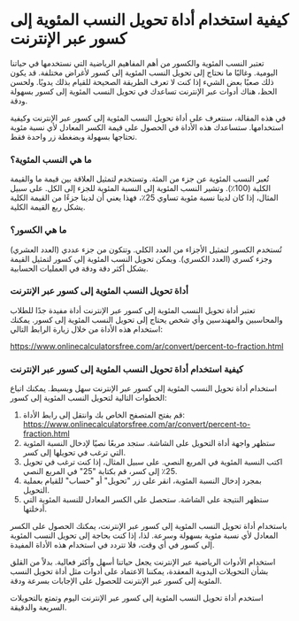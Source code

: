 كيفية استخدام أداة تحويل النسب المئوية إلى كسور عبر الإنترنت
============================================================

تعتبر النسب المئوية والكسور من أهم المفاهيم الرياضية التي نستخدمها في حياتنا اليومية. وغالبًا ما نحتاج إلى تحويل النسب المئوية إلى كسور لأغراض مختلفة. قد يكون ذلك صعبًا بعض الشيء إذا كنت لا تعرف الطريقة الصحيحة للقيام بذلك يدويًا. ولحسن الحظ، هناك أدوات عبر الإنترنت تساعدك في تحويل النسب المئوية إلى كسور بسهولة ودقة.

في هذه المقالة، سنتعرف على أداة تحويل النسب المئوية إلى كسور عبر الإنترنت وكيفية استخدامها. ستساعدك هذه الأداة في الحصول على قيمة الكسر المعادل لأي نسبة مئوية تحتاجها بسهولة وبضغطة زر واحدة فقط.

### ما هي النسب المئوية؟

تُعبر النسب المئوية عن جزء من المئة. وتستخدم لتمثيل العلاقة بين قيمة ما والقيمة الكلية (100٪). وتشير النسب المئوية إلى النسبة المئوية للجزء إلى الكل. على سبيل المثال، إذا كان لدينا نسبة مئوية تساوي 25٪، فهذا يعني أن لدينا جزءًا من القيمة الكلية يشكل ربع القيمة الكلية.

### ما هي الكسور؟

تُستخدم الكسور لتمثيل الأجزاء من العدد الكلي. وتتكون من جزء عددي (العدد العشري) وجزء كسري (العدد الكسري). ويمكن تحويل النسب المئوية إلى كسور لتمثيل القيمة بشكل أكثر دقة ودقة في العمليات الحسابية.

### أداة تحويل النسب المئوية إلى كسور عبر الإنترنت

تعتبر أداة تحويل النسب المئوية إلى كسور عبر الإنترنت أداة مفيدة جدًا للطلاب والمحاسبين والمهندسين وأي شخص يحتاج إلى تحويل النسب المئوية إلى كسور. يمكنك استخدام هذه الأداة من خلال زيارة الرابط التالي:

<https://www.onlinecalculatorsfree.com/ar/convert/percent-to-fraction.html>

### كيفية استخدام أداة تحويل النسب المئوية إلى كسور عبر الإنترنت

استخدام أداة تحويل النسب المئوية إلى كسور عبر الإنترنت سهل وبسيط. يمكنك اتباع الخطوات التالية لتحويل النسب المئوية إلى كسور:

1. قم بفتح المتصفح الخاص بك وانتقل إلى رابط الأداة: <https://www.onlinecalculatorsfree.com/ar/convert/percent-to-fraction.html>
2. ستظهر واجهة أداة التحويل على الشاشة. ستجد مربعًا نصيًا لإدخال النسبة المئوية التي ترغب في تحويلها إلى كسر.
3. اكتب النسبة المئوية في المربع النصي. على سبيل المثال، إذا كنت ترغب في تحويل 25٪ إلى كسر، قم بكتابة "25" في المربع النصي.
4. بمجرد إدخال النسبة المئوية، انقر على زر "تحويل" أو "حساب" للقيام بعملية التحويل.
5. ستظهر النتيجة على الشاشة. ستحصل على الكسر المعادل للنسبة المئوية التي أدخلتها.

باستخدام أداة تحويل النسب المئوية إلى كسور عبر الإنترنت، يمكنك الحصول على الكسر المعادل لأي نسبة مئوية بسهولة وسرعة. لذا، إذا كنت بحاجة إلى تحويل النسب المئوية إلى كسور في أي وقت، فلا تتردد في استخدام هذه الأداة المفيدة.

استخدام الأدوات الرياضية عبر الإنترنت يجعل حياتنا أسهل وأكثر فعالية. بدلاً من القلق بشأن التحويلات اليدوية المعقدة، يمكننا الاعتماد على أدوات مثل أداة تحويل النسب المئوية إلى كسور عبر الإنترنت للحصول على الإجابات بسرعة ودقة.

استخدم أداة تحويل النسب المئوية إلى كسور عبر الإنترنت اليوم وتمتع بالتحويلات السريعة والدقيقة.